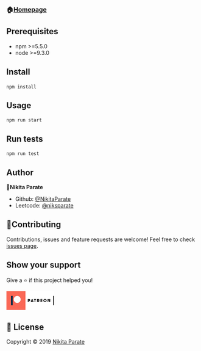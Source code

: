 ### 🏠[Homepage](https://github.com/nikitaparate193/Nikita-Parate)

## **Prerequisites**

* npm >=5.5.0
* node >=9.3.0

## **Install**
```
npm install
``` 

## **Usage**
```
npm run start
```

## **Run tests**
```test
npm run test
```




## **Author**

👤**Nikita Parate**

 * Github: [@NikitaParate](https://github.com/nikitaparate193/Nikita-Parate)
 * Leetcode: [@niksparate](https://leetcode.com/niksparate2/)

## 🤝**Contributing**

Contributions, issues and feature requests are welcome!
Feel free to check [issues page](https://docs.github.com/en/communities/setting-up-your-project-for-healthy-contributions/setting-guidelines-for-repository-contributors).

## **Show your support**

Give a ⭐ if this project helped you!

![patreon](patron.png)


## 📝 **License**

Copyright ©️ 2019 [Nikita Parate](https://github.com/nikitaparate193/Nikita-Parate)



